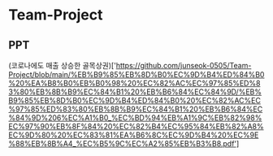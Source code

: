 # Team-Project

## PPT
(코로나에도 매출 상승한 골목상권)['https://github.com/junseok-0505/Team-Project/blob/main/%EB%B9%85%EB%8D%B0%EC%9D%B4%ED%84%B0%20%EA%B8%B0%EB%B0%98%20%EC%82%AC%EC%97%85%ED%83%80%EB%8B%B9%EC%84%B1%20%EB%B6%84%EC%84%9D/%EB%B9%85%EB%8D%B0%EC%9D%B4%ED%84%B0%20%EC%82%AC%EC%97%85%ED%83%80%EB%8B%B9%EC%84%B1%20%EB%B6%84%EC%84%9D%206%EC%A1%B0_%EC%BD%94%EB%A1%9C%EB%82%98%EC%97%90%EB%8F%84%20%EC%82%B4%EC%95%84%EB%82%A8%EC%9D%80%20%EC%83%81%EA%B6%8C%EC%9D%B4%20%EC%9E%88%EB%8B%A4_%EC%B5%9C%EC%A2%85%EB%B3%B8.pdf']
